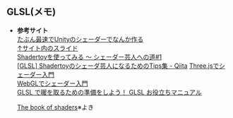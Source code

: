 ## GLSL(メモ)  

- **参考サイト**  
  [たぶん最速でUnityのシェーダーでなんか作る](https://note.com/ayaha401/n/n17b0559ec996)  
  [↑サイト内のスライド](https://docs.google.com/presentation/d/1NMhx4HWuNZsjNRRlaFOu2ysjo04NgcpFlEhzodE8Rlg/edit#slide=id.g36929a22da_0_18)  
  [Shadertoyを使ってみる ～ シェーダー芸人への道#1](https://www.noranokyoju.com/?p=467)  
  [[GLSL] Shadertoyのシェーダ芸人になるためのTips集 - Qiita](https://qiita.com/edo_m18/items/1532aceb9d470174caaf)
  [Three.jsでシェーダー入門](https://www.pentacreation.com/blog/2020/06/200627.html)  
  [WebGLでシェーダー入門](https://www.pentacreation.com/blog/2021/03/210313.html)  
  [GLSL で暖を取るための準備をしよう！ GLSL お役立ちマニュアル](https://qiita.com/doxas/items/5a7b6dedff4bc2ce1586)  
  
  [The book of shaders](https://thebookofshaders.com/10/?lan=jp)※よき
